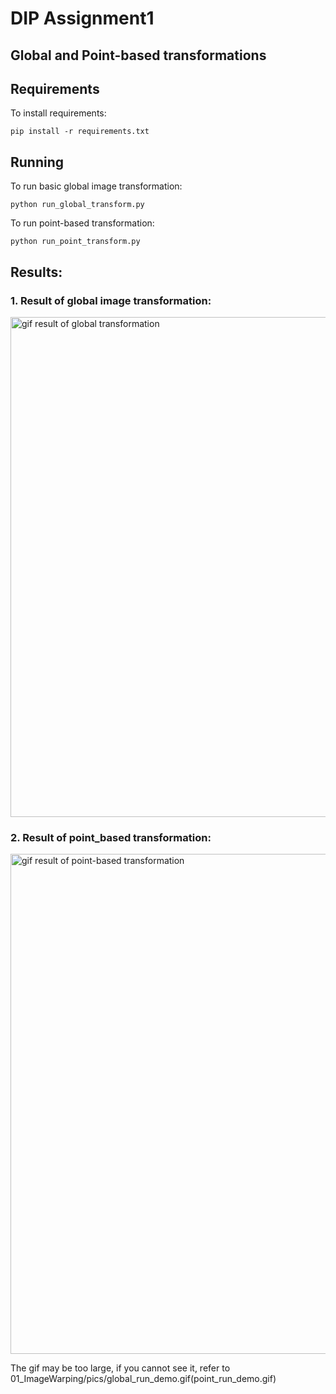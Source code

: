 # DIP Assignment1

## Global and Point-based transformations

## Requirements

To install requirements:

```requirements
pip install -r requirements.txt
```

## Running

To run basic global image transformation:

```global
python run_global_transform.py
```

To run point-based transformation:

```point
python run_point_transform.py
```

## Results:

### 1. Result of global image transformation:

<image scr="01_ImageWarping/pics/global_run_demo.gif" alt="gif result of global transformation" width="800">



### 2. Result of point_based transformation:

<image src='01_ImageWarping/pics/point_run_demo.gif' alt='gif result of point-based transformation' width='800'>


The gif may be too large, if you cannot see it, refer to 01_ImageWarping/pics/global_run_demo.gif(point_run_demo.gif)
